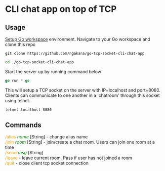 # CLI chat app on top of TCP

## Usage

[Setup Go workspace](https://go.dev/doc/gopath_code) environment. Navigate to your Go workspace and clone this repo

```git
git clone https://github.com/ngakana/go-tcp-socket-cli-chat-app
```

```bash
cd ./go-tcp-socket-cli-chat-app
```

Start the server up by running command below

```go
go run *.go
```

This will setup a TCP socket on the server with IP=localhost and port=8080. Clients can communicate to one another in a 'chatroom' through this socket using telnet.

```bash
telnet localhost 8080
```

## Commands

<span style="color: orange">/alias</span> <span style="color: green"><i>name</i></span> [String] - change alias name
<br>
<span style="color: orange">/join</span> <span style="color: green"><i>room</i></span> [String] - join/create a chat room. Users can join one room at a time
<br>
<span style="color: orange">/send</span> <span style="color: green"><i>msg</i></span> [String]
<br>
<span style="color: orange">/leave</span> - leave current room. Pass if user has not joined a room
<br>
<span style="color: orange">/quit</span> - close client tcp socket connection
